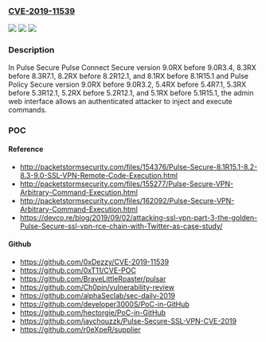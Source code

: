 ### [CVE-2019-11539](https://cve.mitre.org/cgi-bin/cvename.cgi?name=CVE-2019-11539)
![](https://img.shields.io/static/v1?label=Product&message=n%2Fa&color=blue)
![](https://img.shields.io/static/v1?label=Version&message=n%2Fa&color=blue)
![](https://img.shields.io/static/v1?label=Vulnerability&message=n%2Fa&color=brighgreen)

### Description

In Pulse Secure Pulse Connect Secure version 9.0RX before 9.0R3.4, 8.3RX before 8.3R7.1, 8.2RX before 8.2R12.1, and 8.1RX before 8.1R15.1 and Pulse Policy Secure version 9.0RX before 9.0R3.2, 5.4RX before 5.4R7.1, 5.3RX before 5.3R12.1, 5.2RX before 5.2R12.1, and 5.1RX before 5.1R15.1, the admin web interface allows an authenticated attacker to inject and execute commands.

### POC

#### Reference
- http://packetstormsecurity.com/files/154376/Pulse-Secure-8.1R15.1-8.2-8.3-9.0-SSL-VPN-Remote-Code-Execution.html
- http://packetstormsecurity.com/files/155277/Pulse-Secure-VPN-Arbitrary-Command-Execution.html
- http://packetstormsecurity.com/files/162092/Pulse-Secure-VPN-Arbitrary-Command-Execution.html
- https://devco.re/blog/2019/09/02/attacking-ssl-vpn-part-3-the-golden-Pulse-Secure-ssl-vpn-rce-chain-with-Twitter-as-case-study/

#### Github
- https://github.com/0xDezzy/CVE-2019-11539
- https://github.com/0xT11/CVE-POC
- https://github.com/BraveLittleRoaster/pulsar
- https://github.com/Ch0pin/vulnerability-review
- https://github.com/alphaSeclab/sec-daily-2019
- https://github.com/developer3000S/PoC-in-GitHub
- https://github.com/hectorgie/PoC-in-GitHub
- https://github.com/jaychouzzk/Pulse-Secure-SSL-VPN-CVE-2019
- https://github.com/r0eXpeR/supplier

